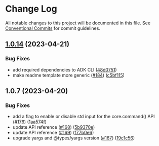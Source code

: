 # Change Log

All notable changes to this project will be documented in this file.
See [Conventional Commits](https://conventionalcommits.org) for commit guidelines.

## [1.0.14](https://github.com/aws/actions-dev-kit/compare/v1.0.7...v1.0.14) (2023-04-21)


### Bug Fixes

* add required dependencies to ADK CLI ([48d0751](https://github.com/aws/actions-dev-kit/commit/48d0751734e2775d9ce9b56e2df3e03c5fe3a685))
* make readme template more generic ([#184](https://github.com/aws/actions-dev-kit/issues/184)) ([c5bf115](https://github.com/aws/actions-dev-kit/commit/c5bf11572f63be73143e7b768b3e3a516b25f0a6))


## 1.0.7 (2023-04-20)


### Bug Fixes

* add a flag to enable or disable std input for the core.command() API ([#176](https://github.com/aws/actions-dev-kit/issues/176)) ([1aa574f](https://github.com/aws/actions-dev-kit/commit/1aa574f5dcc46b38925386de0fa3b557546ef790))
* update API reference ([#168](https://github.com/aws/actions-dev-kit/issues/168)) ([5b9370e](https://github.com/aws/actions-dev-kit/commit/5b9370e9ddad41f4423b7b66197e5bb620b8b97b))
* update API reference ([#169](https://github.com/aws/actions-dev-kit/issues/169)) ([f77b0e6](https://github.com/aws/actions-dev-kit/commit/f77b0e66053caf5c85f5183904615eb0c77603fc))
* upgrade yargs and @types/yargs version ([#167](https://github.com/aws/actions-dev-kit/issues/167)) ([19c1c56](https://github.com/aws/actions-dev-kit/commit/19c1c564b0b3a3ea6556cff62182cf2750d84b93))
